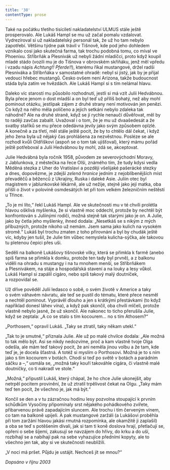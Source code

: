 ```yaml
---
title: '38'
contentType: prose
---
```


Také na počátku třetího tisíciletí nakladatelství ULMUS stále ještě prosperovalo. Ale Lukáš Hampl se mu už začal pomalu vzdalovat. Vydrezíroval si už nakladatelský personál tak, že už ho tam nebylo zapotřebí. Většinu týdne pak trávil v Tišnově, kde pod jeho dohledem vznikalo cosi jako skutečná farma, tak trochu podobná tomu, co míval ve Phoenixu. Stříbrňák a Plesnivák už nebyli žádní mladíčci, proto když koupil mladé stádo (vozili mu je do Tišnova v obrovském skříňáku, jenž měl vpředu i vzadu nápis _Achtung!! Pferde!!_), kterému říkal mustangové, držel radši Plesniváka a Stříbrňáka v samostatné ohradě: nebyl si jistý, jak by je přijal vedoucí hřebec mustangů. Česko ovšem není Arizona, takže budoucnost stáda byla zatím ve hvězdách. Ale Lukáš Hampl si s tím nelámal hlavu.

Daleko víc starostí mu působilo rozhodnutí, jestli si má vzít Julii Hedvábnou. Byla přece jenom o dost mladší a on byl teď už příliš bohatý, než aby mohl pominout otázku, jestlipak zájem z druhé strany není motivován jen penězi. Co když na něho měla políčeno a jejich setkání nebylo zdaleka tak náhodné? Ale na druhé straně, když se jí rychle nenaučí důvěřovat, měl by to raději zavčas zabalit. Uvažoval i o tom, že je mu už dvaašedesát a že svatby staříků se mu přece odedávna jevily jako svým způsobem oplzlé. A konečně a za třetí, měl stále ještě pocit, že by to chtělo dál čekat, i když jeho žena byla už nějaký čas prohlášena za nezvěstnou. Posléze se ale rozhodl kvůli Oldříškovi (aspoň se o tom tak ujišťoval), který mámu pořád ještě potřeboval a Julii Hedvábnou by mohl, zdá se, akceptovat.

Julie Hedvábná byla ročník 1958, původem ze severovýchodní Moravy, z Jablunkova, z městečka na řece Olši, známého tím, že tudy kdysi vedla Měděná stezka z Uher do Vratislavi a později všelijaké pašerácké stezky a dnes, dopovězme, je zdejší _zelená hranice_ jedním z nejoblíbenějších míst převaděčů a běženců z Ukrajiny, Ruska i daleké Asie. Juliin otec byl magistrem v jablunkovské lékárně, ale už nežije, stejně jako její matka, oba přišli o život v polovině osmdesátých let při tom velkém železničním neštěstí u Třince.

„To je mi líto,“ řekl Lukáš Hampl. Ale ve skutečnosti mu v té chvíli prolétla hlavou ošklivá myšlenka, že si vlastně moc oddechl, protože by nechtěl být konfrontován s Juliinými rodiči, možná stejně tak starými jako je on. A Julie, jako by četla jeho myšlenky, ihned dodala: „Nesetkáš se s nikým z mých příbuzných, protože nikoho už nemám. Jsem sama jako kulich na vysokém stromě.“ Lukáš byl trochu zmaten z toho přirovnání a byl by chudák ještě víc, kdyby jen tušil, že Julie tím vůbec nemyslela kulicha-sýčka, ale takovou tu pletenou čepici přes uši.

Seděli na balkoně Lukášovy tišnovské vilky, která se přimkla k farmě (anebo spíš farma se přimkla k domku, protože ten tady byl prvně), a z balkonu viděli na ohradu s mustangy i na tu mnohem menší, se Stříbrňákem a Plesnivákem, na stáje a hospodářská stavení a na louky a lesy vůkol. Lukáš Hampl si zapálil cigáro, nebo spíš takový malý doutníček, a rozpovídal se.

Už dříve pověděl Julii ledasco o sobě, o svém životě v Americe a taky o svém váhavém návratu, ale teď se pustil do tématu, které přece nesměl a nechtěl pominout. Vyprávěl dlouho a jen s krátkými přestávkami (to když například donesl láhev vína), a když pak skončil, oba chvíli mlčeli, protože vlastně nebylo jasné, že už skončil. Ale nakonec to ticho přerušila Julie, když se zeptala: „A co se stalo s tím kocourem… no s tím Athosem?“

„Porthosem,“ opravil Lukáš. „Taky se ztratil, taky někam utekl.“

„Tak to je smutné,“ přiznala Julie. Ale už po malé chvilce dodala: „Ale možná to tak mělo být. Asi se nikdy nedozvíme, proč a kam vlastně tvoje Olga odešla, ale mám teď takový pocit, že ani neměla jinou volbu a že tam, kde teď je, je docela šťastná. A totéž si myslím o Porthosovi. Možná je to s ním jako s tím kocourem v botách. Chodí si teď po světě v botách a parádním sáčku a –,“ usmála se, „možná taky kouří takováhle cigára, či vlastně malé doutníčky, co ti nakradl ve stole.“

„Možná,“ připustil Lukáš, který chápal, že ho chce Julie ukonejšit, aby netrpěl pocitem provinění, že už ztratil trpělivost čekat na Olgu. „Taky mám teď ten pocit, že všechno je, jak má být.“

Končil se den a v tu zázračnou hodinu lesy pozvolna stoupající k prvním schůdkům Vysočiny připomínaly srst nějakého pohádkového zvířete, přibarvenou právě zapadajícím sluncem. Ale trochu i tím červeným vínem, co tam na balkoně upíjeli. A pak mustangové zaržáli (a Lukášovi proběhla při tom zaržání hlavou jakási rmutná rozpomínka, ale okamžitě ji zaplašil) a oba se teď s potěšením dívali, jak si tam ti koně doslova hrají, přetlačují se, opřeni o sebe šíjemi, zakusují se navzájem do hřívy, do krku a do uší, rozbíhají se a nabíhají pak na sebe vyhazujíce předními kopyty, ale to všechno jen tak, aby si ve skutečnosti neublížili.

„V noci má pršet. Půjdu je ustájit. Nechceš jít se mnou?“

_Dopsáno v říjnu 2003_
